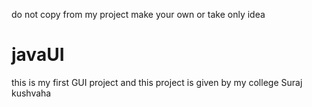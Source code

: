do not copy from my project make your own or take only idea 
# javaUI
this is my first GUI project and this project is given by my college
Suraj kushvaha
